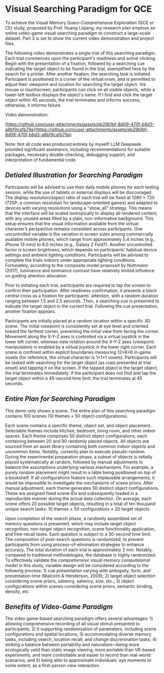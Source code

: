 # Visual Searching Paradigm for QCE

To achieve the Visual Memory Queci-Comprehensive Exploration (QCE or CE) study, proposed by Prof. Huang Liqiang, my research plan employs an online video-game visual searching paradigm to construct a large-scale dataset. Part 3 is set to show the current video demonstration and project files.

The following video demonstrates a single trial of this searching paradigm. Each trial commences upon the participant's readiness and active clicking. Begin with the presentation of a fixation, followed by a searching cue indicating the target object to be found in the trial, exemplified here by the search for a printer. After another fixation, the searching task is initiated. Participant is positioned in a corner of the virtual room, and is permitted to adjust their viewpoint and location for searching the target object. Via mouse or touchscreen, participants can click on all visible objects, while a lower-left textbox displays the object's name. If I find and click the target object within 45 seconds, the trial terminates and informs success; otherwise, it informs failure. 

Video demonstration:

[https://github.com/user-attachments/assets/eb29b1bf-8d09-470f-b6d3-a8bf9cafb79a](https://github.com/user-attachments/assets/eb29b1bf-8d09-470f-b6d3-a8bf9cafb79a)

Note: Not all code was produced entirely by myself! LLM Deepseek provided significant assistance, including recommendations for suitable packages, necessary double-checking, debugging support, and interpretation of fundamental code.

## ***Detialed Illustration for Searching Paradigm***

Participants will be advised to use their daily mobile phones for each testing session, while the use of tablets or external displays will be discouraged. The display resolution/aspect ratio of each trial will be fixed at 1280 × 720 (720P; a common resolution for landscape-oriented games) and adapted to devices with varying resolutions using a "show_all" strategy. This means that the interface will be scaled isotropically to display all rendered content, with any unused areas filled by a plain, non-informative background. This setup ensures that the visual information available from the virtual character’s perspective remains consistent across participants. One uncontrolled variable is the variation in screen sizes among commercially available mobile phones, which range from approximately 5.4 inches (e.g., iPhone 13 mini) to 8.0 inches (e.g., Galaxy Z Fold7). Another uncontrolled factor is screen brightness, which depends on participants’ habitual device settings and ambient lighting conditions. Participants will be advised to complete the trials indoors under appropriate lighting conditions. Fortunately, according to the composite model proposed by Nuthmann (2017), luminance and luminance contrast have relatively limited influence on guiding attention allocation. 

Prior to initiating each trial, participants are required to tap the screen to confirm their participation. After readiness confirmation, it presents a black central cross as a fixation for participants’ attention, with a random duration ranging between 1.5 and 2.5 seconds. Then, a searching cue is presented to indicate the target object in the current trial. Following the cue presentation, another fixation appears. 

Participants are initially placed at a random location within a specific 3D scene. The initial viewpoint is consistently set at eye level and oriented toward the farthest corner, preventing the initial view from facing the corner. Movement along the X-Y-Z axes is controlled via a virtual joystick in the lower left corner, whereas view rotation around the X-Y-Z axes (viewpoint manipulation) is enabled by a virtual joystick in the lower right corner. Each scene is confined within explicit boundaries measuring 12×8×6 in-game voxels (for reference, the virtual character is 1×1×1 voxels). Participants will be tasked with searching for the target object (as cues presented at trial onset) and tapping it on the screen. If the tapped object is the target object, the trial terminates immediately. If the participant does not find and tap the target object within a 45-second time limit, the trial terminates at 45 seconds. 

## ***Entire Plan for Searching Paradigm***

This demo only shows a scene. The entire plan of this searching paradigm contains 100 scenes (10 themes × 50 object-configurations).

Each scene contains a specific theme, object set, and object placement. Selectable themes include kitchen, bedroom, living room, and other indoor spaces. Each theme comprises 50 distinct object configurations, each containing between 20 and 90 randomly placed objects. All objects are sourced from an asset library containing both common indoor objects and uncommon items. Notably, currently plan to execute pseudo-random. During the experimental preparation phase, a subset of objects is initially placed systematically at random, followed by manual adjustments to balance the assumptions underlying various mechanisms. For example, a purely random placement might result in a table being positioned on top of a bookshelf. If all configurations feature such implausible arrangements, it would be impossible to investigate the mechanisms of scene priors. After manual adjustment, each theme generates 50 distinct object configurations. These are assigned fixed scene IDs and subsequently loaded in a reproducible manner during the actual data collection. On average, each scene offers 20 possible target objects, resulting in a total of ten thousand unique search tasks: 10 themes × 50 configurations × 20 target objects.

Upon completion of the search phase, a randomly assembled set of memory questions is presented, which may include target object recognition, non-target object recognition, scene functionality application, and free-recall tasks. Each question is subject to a 30-second time limit. The composition of post-search questions is randomized, to prevent participants from using process-of-elimination strategies to enhance accuracy. The total duration of each trial is approximately 2 min. Notably, compared to traditional methodologies, the database is highly randomized. To effectively validate the *comprehensive visual memory computaioinal model* in this study, variable design will be considered according to the following process: 1) cue presentation varying with ambiguity, form, and presentation time (Malcolm & Henderson, 2009); 2) target object selection considering scene priors, saliency, saliency, size, etc.; 3) object configurations within scenes considering scene priors, semantic binding, density, etc. 

## ***Benefits of Video-Game Paradigm***

The video game-based searching paradigm offers several advantages: 1) allowing comprehensive recording of all visual stimuli presented to participants; 2) it supporting randomization of parameters, including scene configurations and spatial locations; 3) accommodating diverse memory tasks, including search, location recall, and change discrimination tasks; 4) striking a balance between portability and naturalism—being more ecologically valid than static image viewing, more portable than VR-based experiments, and more controllable and easier to record than real-world scenarios; and 5) being able to approximate individuals’ eye moments to some extent, as a first-person view interaction. 
